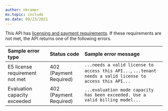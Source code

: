 ```yaml
---
author: nkramer
ms.topic: include
ms.date: 09/23/2021
---
```


<!-- markdownlint-disable MD041-->

This API has [licensing and payment requirements](/graph/teams-licenses). If these requirements are not met, the API returns one of the following errors.

| Sample error type                | Status code            | Sample error message                                                                                      |
|:---------------------------------|:-----------------------|:----------------------------------------------------------------------------------------------------------|
| E5 license requirement not met   | 402 (Payment Required) | `...needs a valid license to access this API...`, `...tenant needs a valid license to access this API...` |
| Evaluation capacity exceeded     | 402 (Payment Required) | `...evaluation mode capacity has been exceeded. Use a valid billing model...`                             |

